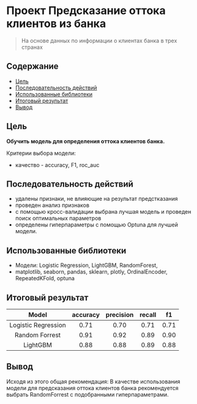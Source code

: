# Проект Предсказание оттока клиентов из банка
> На основе данных по информации о клиентах банка в трех странах

## Содержание
* [Цель](#Цель)
* [Последовательность действий](#Последовательность-действий)
* [Использованные библиотеки](#Использованные-библиотеки)
* [Итоговый результат](#Итоговый-результат)
* [Вывод](#Вывод)

## Цель
**Обучить модель для определения оттока клиентов банка.**

Критерии выбора модели: 
* качество - accuracy, F1, roc_auc

## Последовательность действий
- удалены признаки, не влияющие на результат предстказания
- проведен анализ признаков
- с помощью кросс-валидации выбрана лучшая модель и проведен поиск оптимальных параметров
- определены гиперпараметры с помощью Optuna для лучшей модели.

## Использованные библиотеки
- Модели: Logistic Regression, LightGBM, RandomForest, 
- matplotlib, seaborn, pandas, sklearn, plotly, OrdinalEncoder, RepeatedKFold, optuna

## Итоговый результат
|      **Model**      | **accuracy** | **precision** | **recall** | **f1** |
|:-------------------:|:------------:|:-------------:|:----------:|:------:|
| Logistic Regression |         0.71 |          0.70 |       0.71 |   0.71 |
|      Random Forrest |         0.91 |          0.92 |       0.89 |   0.90 |
|            LightGBM |         0.88 |          0.88 |       0.89 |   0.88 |

## Вывод
Исходя из этого общая рекомендация:
В качестве использования модели для предсказания оттока клиентов банка рекомендуется выбрать RandomForrest с подобранными гиперпараметрами.
